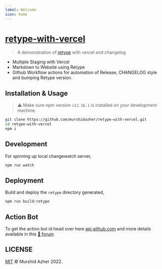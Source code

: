 ```yaml
---
label: Welcome
icon: home
---
```

# [retype-with-vercel](https://github.com/murshidazher/retype-with-vercel)

> A demonstration of [retype](https://github.com/retypeapp/retype) with vercel and changelog

- Multiple Staging with Vercel
- Markdown to Website using Retype
- Github Workflow actions for automation of Release, CHANGELOG style and bumping Retype version.

## Installation & Usage

> ⚠️ Make sure npm version `v12.16.1` is installed on your development machine.

```sh
git clone https://github.com/murshidazher/retype-with-vercel.git
cd retype-with-vercel
npm i
```

## Development

For spinning up local changewatch server,

```sh
npm run watch
```

## Deployment

Build and deploy the `retype` directory generated,

```sh
npm run build:retype
```

## Action Bot

To get the action bot id head over here [api.github.com](https://api.github.com/users/dependabot-preview%5Bbot%5D/events/public) and more details available in this [:link: forum](https://github.community/t/github-actions-bot-email-address/17204/5)

## LICENSE

[MIT](./LICENSE) &copy; Murshid Azher 2022.
